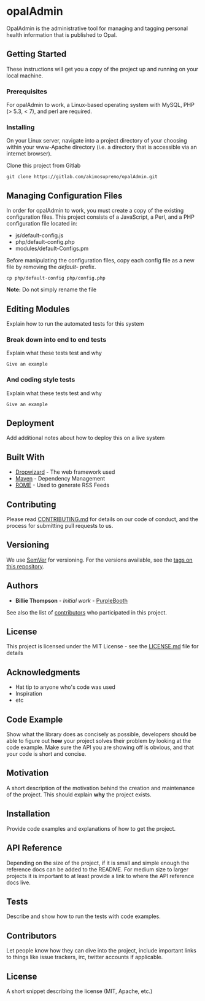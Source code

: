 # opalAdmin

OpalAdmin is the administrative tool for managing and tagging personal health information that is published to Opal. 

## Getting Started

These instructions will get you a copy of the project up and running on your local machine. 

### Prerequisites

For opalAdmin to work, a Linux-based operating system with MySQL, PHP (> 5.3, < 7), and perl are required. 

### Installing

On your Linux server, navigate into a project directory of your choosing within your www-Apache directory (i.e. a directory that is accessible via an internet browser). 

Clone this project from Gitlab

```
git clone https://gitlab.com/akimosupremo/opalAdmin.git
```

## Managing Configuration Files

In order for opalAdmin to work, you must create a copy of the existing configuration files. 
This project consists of a JavaScript, a Perl, and a PHP configuration file located in:

* js/default-config.js
* php/default-config.php
* modules/default-Configs.pm

Before manipulating the configuration files, copy each config file as a new file by removing the *default-* prefix.

```
cp php/default-config php/config.php
```
**Note:** Do not simply rename the file

## 

## Editing Modules



Explain how to run the automated tests for this system

### Break down into end to end tests

Explain what these tests test and why

```
Give an example
```

### And coding style tests

Explain what these tests test and why

```
Give an example
```

## Deployment

Add additional notes about how to deploy this on a live system

## Built With

* [Dropwizard](http://www.dropwizard.io/1.0.2/docs/) - The web framework used
* [Maven](https://maven.apache.org/) - Dependency Management
* [ROME](https://rometools.github.io/rome/) - Used to generate RSS Feeds

## Contributing

Please read [CONTRIBUTING.md](https://gist.github.com/PurpleBooth/b24679402957c63ec426) for details on our code of conduct, and the process for submitting pull requests to us.

## Versioning

We use [SemVer](http://semver.org/) for versioning. For the versions available, see the [tags on this repository](https://github.com/your/project/tags). 

## Authors

* **Billie Thompson** - *Initial work* - [PurpleBooth](https://github.com/PurpleBooth)

See also the list of [contributors](https://github.com/your/project/contributors) who participated in this project.

## License

This project is licensed under the MIT License - see the [LICENSE.md](LICENSE.md) file for details

## Acknowledgments

* Hat tip to anyone who's code was used
* Inspiration
* etc




## Code Example

Show what the library does as concisely as possible, developers should be able to figure out **how** your project solves their problem by looking at the code example. Make sure the API you are showing off is obvious, and that your code is short and concise.

## Motivation

A short description of the motivation behind the creation and maintenance of the project. This should explain **why** the project exists.

## Installation

Provide code examples and explanations of how to get the project.

## API Reference

Depending on the size of the project, if it is small and simple enough the reference docs can be added to the README. For medium size to larger projects it is important to at least provide a link to where the API reference docs live.

## Tests

Describe and show how to run the tests with code examples.

## Contributors

Let people know how they can dive into the project, include important links to things like issue trackers, irc, twitter accounts if applicable.

## License

A short snippet describing the license (MIT, Apache, etc.)